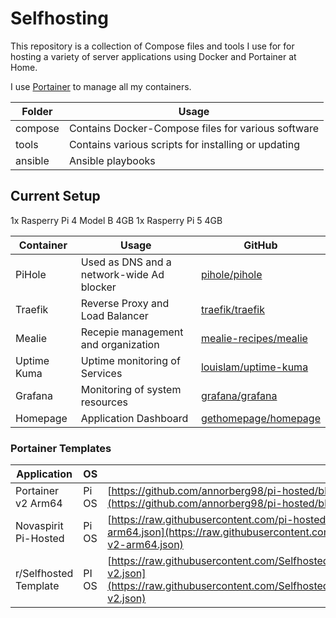 # Selfhosting

This repository is a collection of Compose files and tools I use for for hosting a variety of server applications using Docker and Portainer at Home.

I use [Portainer](https://github.com/portainer/portainer) to manage all my containers.

| Folder | Usage | 
| --- | --- | 
| compose | Contains Docker-Compose files for various software | 
| tools | Contains various scripts for installing or updating | 
| ansible | Ansible playbooks

## Current Setup
1x Rasperry Pi 4 Model B 4GB
1x Rasperry Pi 5 4GB

| Container | Usage | GitHub |
| --- | --- | --- |
| PiHole | Used as DNS and a network-wide Ad blocker | [pihole/pihole](https://github.com/pi-hole/pi-hole) |
| Traefik | Reverse Proxy and Load Balancer | [traefik/traefik](https://github.com/traefik/traefik) |
| Mealie | Recepie management and organization | [mealie-recipes/mealie](https://github.com/mealie-recipes/mealie) |
| Uptime Kuma | Uptime monitoring of Services | [louislam/uptime-kuma](https://github.com/louislam/uptime-kuma) |
| Grafana | Monitoring of system resources | [grafana/grafana](https://github.com/grafana/grafana) |
| Homepage | Application Dashboard | [gethomepage/homepage](https://github.com/gethomepage/homepage) |
 

### Portainer Templates

| Application | OS | URL |
| --- | --- | --- |
| Portainer v2 Arm64 | Pi OS | [https://github.com/annorberg98/pi-hosted/blob/master/template/portainer-v2-arm64.json](https://github.com/annorberg98/pi-hosted/blob/master/template/portainer-v2-arm64.json) |
| Novaspirit Pi-Hosted | Pi OS | [https://raw.githubusercontent.com/pi-hosted/pi-hosted/master/template/portainer-v2-arm64.json](https://raw.githubusercontent.com/pi-hosted/pi-hosted/master/template/portainer-v2-arm64.json) |
| r/Selfhosted Template | PI OS | [https://raw.githubusercontent.com/SelfhostedPro/selfhosted_templates/master/Template/portainer-v2.json](https://raw.githubusercontent.com/SelfhostedPro/selfhosted_templates/master/Template/portainer-v2.json) |

